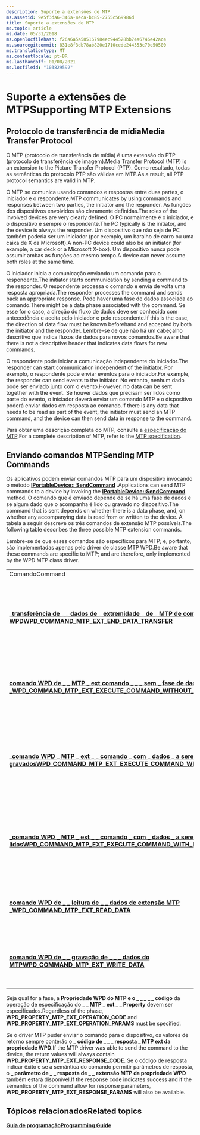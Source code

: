 ```yaml
---
description: Suporte a extensões de MTP
ms.assetid: 9e5f3da6-346a-4eca-bc85-2755c569986d
title: Suporte a extensões de MTP
ms.topic: article
ms.date: 05/31/2018
ms.openlocfilehash: f26a6a5a585167984ec944528bb74a6746e42ac4
ms.sourcegitcommit: 831e8f3db78ab820e1710cede244553c70e50500
ms.translationtype: MT
ms.contentlocale: pt-BR
ms.lasthandoff: 01/08/2021
ms.locfileid: "103829592"
---
```

# <a name="supporting-mtp-extensions"></a><span data-ttu-id="b6d63-103">Suporte a extensões de MTP</span><span class="sxs-lookup"><span data-stu-id="b6d63-103">Supporting MTP Extensions</span></span>

## <a name="media-transfer-protocol"></a><span data-ttu-id="b6d63-104">Protocolo de transferência de mídia</span><span class="sxs-lookup"><span data-stu-id="b6d63-104">Media Transfer Protocol</span></span>

<span data-ttu-id="b6d63-105">O MTP (protocolo de transferência de mídia) é uma extensão do PTP (protocolo de transferência de imagem).</span><span class="sxs-lookup"><span data-stu-id="b6d63-105">Media Transfer Protocol (MTP) is an extension to the Picture Transfer Protocol (PTP).</span></span> <span data-ttu-id="b6d63-106">Como resultado, todas as semânticas do protocolo PTP são válidas em MTP.</span><span class="sxs-lookup"><span data-stu-id="b6d63-106">As a result, all PTP protocol semantics are valid in MTP.</span></span>

<span data-ttu-id="b6d63-107">O MTP se comunica usando comandos e respostas entre duas partes, o iniciador e o respondente.</span><span class="sxs-lookup"><span data-stu-id="b6d63-107">MTP communicates by using commands and responses between two parties, the initiator and the responder.</span></span> <span data-ttu-id="b6d63-108">As funções dos dispositivos envolvidos são claramente definidas.</span><span class="sxs-lookup"><span data-stu-id="b6d63-108">The roles of the involved devices are very clearly defined.</span></span> <span data-ttu-id="b6d63-109">O PC normalmente é o iniciador, e o dispositivo é sempre o respondente.</span><span class="sxs-lookup"><span data-stu-id="b6d63-109">The PC typically is the initiator, and the device is always the responder.</span></span> <span data-ttu-id="b6d63-110">Um dispositivo que não seja de PC também poderia ser um iniciador (por exemplo, um baralho de carro ou uma caixa de X da Microsoft).</span><span class="sxs-lookup"><span data-stu-id="b6d63-110">A non-PC device could also be an initiator (for example, a car deck or a Microsoft X-box).</span></span> <span data-ttu-id="b6d63-111">Um dispositivo nunca pode assumir ambas as funções ao mesmo tempo.</span><span class="sxs-lookup"><span data-stu-id="b6d63-111">A device can never assume both roles at the same time.</span></span>

<span data-ttu-id="b6d63-112">O iniciador inicia a comunicação enviando um comando para o respondente.</span><span class="sxs-lookup"><span data-stu-id="b6d63-112">The initiator starts communication by sending a command to the responder.</span></span> <span data-ttu-id="b6d63-113">O respondente processa o comando e envia de volta uma resposta apropriada.</span><span class="sxs-lookup"><span data-stu-id="b6d63-113">The responder processes the command and sends back an appropriate response.</span></span> <span data-ttu-id="b6d63-114">Pode haver uma fase de dados associada ao comando.</span><span class="sxs-lookup"><span data-stu-id="b6d63-114">There might be a data phase associated with the command.</span></span> <span data-ttu-id="b6d63-115">Se esse for o caso, a direção do fluxo de dados deve ser conhecida com antecedência e aceita pelo iniciador e pelo respondente.</span><span class="sxs-lookup"><span data-stu-id="b6d63-115">If this is the case, the direction of data flow must be known beforehand and accepted by both the initiator and the responder.</span></span> <span data-ttu-id="b6d63-116">Lembre-se de que não há um cabeçalho descritivo que indica fluxos de dados para novos comandos.</span><span class="sxs-lookup"><span data-stu-id="b6d63-116">Be aware that there is not a descriptive header that indicates data flows for new commands.</span></span>

<span data-ttu-id="b6d63-117">O respondente pode iniciar a comunicação independente do iniciador.</span><span class="sxs-lookup"><span data-stu-id="b6d63-117">The responder can start communication independent of the initiator.</span></span> <span data-ttu-id="b6d63-118">Por exemplo, o respondente pode enviar eventos para o iniciador.</span><span class="sxs-lookup"><span data-stu-id="b6d63-118">For example, the responder can send events to the initiator.</span></span> <span data-ttu-id="b6d63-119">No entanto, nenhum dado pode ser enviado junto com o evento.</span><span class="sxs-lookup"><span data-stu-id="b6d63-119">However, no data can be sent together with the event.</span></span> <span data-ttu-id="b6d63-120">Se houver dados que precisam ser lidos como parte do evento, o iniciador deverá enviar um comando MTP e o dispositivo poderá enviar dados em resposta ao comando.</span><span class="sxs-lookup"><span data-stu-id="b6d63-120">If there is any data that needs to be read as part of the event, the initiator must send an MTP command, and the device can then send data in response to the command.</span></span>

<span data-ttu-id="b6d63-121">Para obter uma descrição completa do MTP, consulte a [especificação do MTP](https://www.usb.org/sites/default/files/MTPv1_1.zip).</span><span class="sxs-lookup"><span data-stu-id="b6d63-121">For a complete description of MTP, refer to the [MTP specification](https://www.usb.org/sites/default/files/MTPv1_1.zip).</span></span>

## <a name="sending-mtp-commands"></a><span data-ttu-id="b6d63-122">Enviando comandos MTP</span><span class="sxs-lookup"><span data-stu-id="b6d63-122">Sending MTP Commands</span></span>

<span data-ttu-id="b6d63-123">Os aplicativos podem enviar comandos MTP para um dispositivo invocando o método [**IPortableDevice:: SendCommand**](/windows/desktop/api/PortableDeviceApi/nf-portabledeviceapi-iportabledevice-sendcommand) .</span><span class="sxs-lookup"><span data-stu-id="b6d63-123">Applications can send MTP commands to a device by invoking the [**IPortableDevice::SendCommand**](/windows/desktop/api/PortableDeviceApi/nf-portabledeviceapi-iportabledevice-sendcommand) method.</span></span> <span data-ttu-id="b6d63-124">O comando que é enviado depende de se há uma fase de dados e se algum dado que o acompanha é lido ou gravado no dispositivo.</span><span class="sxs-lookup"><span data-stu-id="b6d63-124">The command that is sent depends on whether there is a data phase, and, on whether any accompanying data is read from or written to the device.</span></span> <span data-ttu-id="b6d63-125">A tabela a seguir descreve os três comandos de extensão MTP possíveis.</span><span class="sxs-lookup"><span data-stu-id="b6d63-125">The following table describes the three possible MTP extension commands.</span></span>

<span data-ttu-id="b6d63-126">Lembre-se de que esses comandos são específicos para MTP; e, portanto, são implementadas apenas pelo driver de classe MTP WPD.</span><span class="sxs-lookup"><span data-stu-id="b6d63-126">Be aware that these commands are specific to MTP; and are therefore, only implemented by the WPD MTP class driver.</span></span>



|                                                                                                                                      |                                                                                                   |
|--------------------------------------------------------------------------------------------------------------------------------------|---------------------------------------------------------------------------------------------------|
| <span data-ttu-id="b6d63-127">Comando</span><span class="sxs-lookup"><span data-stu-id="b6d63-127">Command</span></span>                                                                                                                              | <span data-ttu-id="b6d63-128">Descrição</span><span class="sxs-lookup"><span data-stu-id="b6d63-128">Description</span></span>                                                                                       |
| [<span data-ttu-id="b6d63-129">**\_transferência de \_ \_ dados de \_ extremidade \_ de \_ MTP de comando WPD**</span><span class="sxs-lookup"><span data-stu-id="b6d63-129">**WPD\_COMMAND\_MTP\_EXT\_END\_DATA\_TRANSFER**</span></span>](/windows/desktop/wpd_sdk/wpd-command-mtp-ext-end-data-transfer)                                      | <span data-ttu-id="b6d63-130">Emite um comando MTP que sinaliza a conclusão de uma operação de leitura ou gravação de dados.</span><span class="sxs-lookup"><span data-stu-id="b6d63-130">Issues an MTP command that signals the conclusion of a data read or write operation.</span></span>              |
| [<span data-ttu-id="b6d63-131">**comando WPD de \_ \_ MTP \_ ext comando \_ \_ \_ sem \_ fase de dados \_**</span><span class="sxs-lookup"><span data-stu-id="b6d63-131">**WPD\_COMMAND\_MTP\_EXT\_EXECUTE\_COMMAND\_WITHOUT\_DATA\_PHASE**</span></span>](/windows/desktop/wpd_sdk/wpd-command-mtp-ext-execute-command-without-data-phase)  | <span data-ttu-id="b6d63-132">Emite um comando MTP sem uma fase de dados correspondente.</span><span class="sxs-lookup"><span data-stu-id="b6d63-132">Issues an MTP command without a corresponding data phase.</span></span>                                         |
| [<span data-ttu-id="b6d63-133">**\_comando WPD \_ MTP \_ ext \_ \_ comando \_ com \_ dados \_ a serem \_ gravados**</span><span class="sxs-lookup"><span data-stu-id="b6d63-133">**WPD\_COMMAND\_MTP\_EXT\_EXECUTE\_COMMAND\_WITH\_DATA\_TO\_WRITE**</span></span>](/windows/desktop/wpd_sdk/wpd-command-mtp-ext-execute-command-with-data-to-write) | <span data-ttu-id="b6d63-134">Emite um comando MTP seguido pelo acompanhamento de dados, que serão gravados no dispositivo.</span><span class="sxs-lookup"><span data-stu-id="b6d63-134">Issues an MTP command that is followed by accompanying data, which will be written to the device.</span></span> |
| [<span data-ttu-id="b6d63-135">**\_comando WPD \_ MTP \_ ext \_ \_ comando \_ com \_ dados \_ a serem \_ lidos**</span><span class="sxs-lookup"><span data-stu-id="b6d63-135">**WPD\_COMMAND\_MTP\_EXT\_EXECUTE\_COMMAND\_WITH\_DATA\_TO\_READ**</span></span>](/windows/desktop/wpd_sdk/wpd-command-mtp-ext-execute-command-with-data-to-read)   | <span data-ttu-id="b6d63-136">Emite um comando MTP seguido pelo acompanhamento de dados, que é lido do dispositivo.</span><span class="sxs-lookup"><span data-stu-id="b6d63-136">Issues an MTP command that is followed by accompanying data, which is read from the device.</span></span>       |
| [<span data-ttu-id="b6d63-137">**comando WPD de \_ \_ leitura de \_ \_ dados de extensão MTP \_**</span><span class="sxs-lookup"><span data-stu-id="b6d63-137">**WPD\_COMMAND\_MTP\_EXT\_READ\_DATA**</span></span>](/windows/desktop/wpd_sdk/wpd-command-mtp-ext-read-data)                                                       | <span data-ttu-id="b6d63-138">Emite um comando MTP que envia dados do dispositivo para o PC.</span><span class="sxs-lookup"><span data-stu-id="b6d63-138">Issues an MTP command that sends data from the device to the PC.</span></span>                                  |
| [<span data-ttu-id="b6d63-139">**comando WPD de \_ \_ gravação de \_ \_ \_ dados do MTP**</span><span class="sxs-lookup"><span data-stu-id="b6d63-139">**WPD\_COMMAND\_MTP\_EXT\_WRITE\_DATA**</span></span>](/windows/desktop/wpd_sdk/wpd-command-mtp-ext-write-data)                                                     | <span data-ttu-id="b6d63-140">Emite um comando MTP que envia dados para o dispositivo do PC.</span><span class="sxs-lookup"><span data-stu-id="b6d63-140">Issues an MTP command that sends data to the device from the PC.</span></span>                                  |



 

<span data-ttu-id="b6d63-141">Seja qual for a fase, a **Propriedade WPD do MTP e o \_ \_ \_ \_ \_ código** da operação de especificação do **\_ \_ MTP \_ ext \_ \_ Property** devem ser especificados.</span><span class="sxs-lookup"><span data-stu-id="b6d63-141">Regardless of the phase, **WPD\_PROPERTY\_MTP\_EXT\_OPERATION\_CODE** and **WPD\_PROPERTY\_MTP\_EXT\_OPERATION\_PARAMS** must be specified.</span></span>

<span data-ttu-id="b6d63-142">Se o driver MTP puder enviar o comando para o dispositivo, os valores de retorno sempre conterão o **\_ código de \_ \_ \_ resposta \_ MTP ext da propriedade WPD**.</span><span class="sxs-lookup"><span data-stu-id="b6d63-142">If the MTP driver was able to send the command to the device, the return values will always contain **WPD\_PROPERTY\_MTP\_EXT\_RESPONSE\_CODE**.</span></span> <span data-ttu-id="b6d63-143">Se o código de resposta indicar êxito e se a semântica do comando permitir parâmetros de resposta, o **\_ parâmetro de \_ \_ resposta de \_ \_ extensão MTP da propriedade WPD** também estará disponível.</span><span class="sxs-lookup"><span data-stu-id="b6d63-143">If the response code indicates success and if the semantics of the command allow for response parameters, **WPD\_PROPERTY\_MTP\_EXT\_RESPONSE\_PARAMS** will also be available.</span></span>

## <a name="related-topics"></a><span data-ttu-id="b6d63-144">Tópicos relacionados</span><span class="sxs-lookup"><span data-stu-id="b6d63-144">Related topics</span></span>

<dl> <dt>

[<span data-ttu-id="b6d63-145">**Guia de programação**</span><span class="sxs-lookup"><span data-stu-id="b6d63-145">**Programming Guide**</span></span>](programming-guide.md)
</dt> </dl>

 

 
